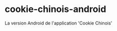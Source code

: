 cookie-chinois-android
======================

La version Android de l'application 'Cookie Chinois'
